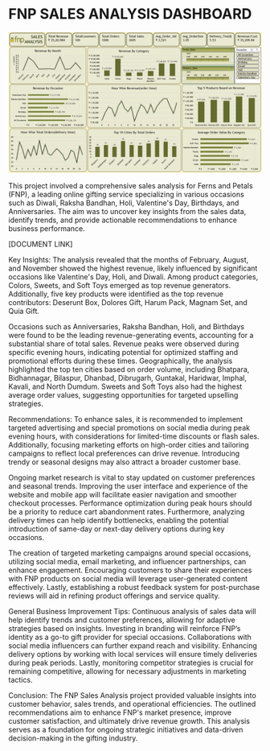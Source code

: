 # FNP SALES ANALYSIS DASHBOARD
![Screen Short](https://github.com/yaswanth3488/fnp/blob/main/Screenshot%202025-03-08%20115429.png)

This project involved a comprehensive sales analysis for Ferns and Petals (FNP), a leading online gifting service specializing in various occasions such as Diwali, Raksha Bandhan, Holi, Valentine's Day, Birthdays, and Anniversaries. The aim was to uncover key insights from the sales data, identify trends, and provide actionable recommendations to enhance business performance.

[DOCUMENT LINK]

Key Insights: The analysis revealed that the months of February, August, and November showed the highest revenue, likely influenced by significant occasions like Valentine's Day, Holi, and Diwali. Among product categories, Colors, Sweets, and Soft Toys emerged as top revenue generators. Additionally, five key products were identified as the top revenue contributors: Deserunt Box, Dolores Gift, Harum Pack, Magnam Set, and Quia Gift.

Occasions such as Anniversaries, Raksha Bandhan, Holi, and Birthdays were found to be the leading revenue-generating events, accounting for a substantial share of total sales. Revenue peaks were observed during specific evening hours, indicating potential for optimized staffing and promotional efforts during these times. Geographically, the analysis highlighted the top ten cities based on order volume, including Bhatpara, Bidhannagar, Bilaspur, Dhanbad, Dibrugarh, Guntakal, Haridwar, Imphal, Kavali, and North Dumdum. Sweets and Soft Toys also had the highest average order values, suggesting opportunities for targeted upselling strategies.

Recommendations: To enhance sales, it is recommended to implement targeted advertising and special promotions on social media during peak evening hours, with considerations for limited-time discounts or flash sales. Additionally, focusing marketing efforts on high-order cities and tailoring campaigns to reflect local preferences can drive revenue. Introducing trendy or seasonal designs may also attract a broader customer base.

Ongoing market research is vital to stay updated on customer preferences and seasonal trends. Improving the user interface and experience of the website and mobile app will facilitate easier navigation and smoother checkout processes. Performance optimization during peak hours should be a priority to reduce cart abandonment rates. Furthermore, analyzing delivery times can help identify bottlenecks, enabling the potential introduction of same-day or next-day delivery options during key occasions.

The creation of targeted marketing campaigns around special occasions, utilizing social media, email marketing, and influencer partnerships, can enhance engagement. Encouraging customers to share their experiences with FNP products on social media will leverage user-generated content effectively. Lastly, establishing a robust feedback system for post-purchase reviews will aid in refining product offerings and service quality.

General Business Improvement Tips: Continuous analysis of sales data will help identify trends and customer preferences, allowing for adaptive strategies based on insights. Investing in branding will reinforce FNP’s identity as a go-to gift provider for special occasions. Collaborations with social media influencers can further expand reach and visibility. Enhancing delivery options by working with local services will ensure timely deliveries during peak periods. Lastly, monitoring competitor strategies is crucial for remaining competitive, allowing for necessary adjustments in marketing tactics.

Conclusion: The FNP Sales Analysis project provided valuable insights into customer behavior, sales trends, and operational efficiencies. The outlined recommendations aim to enhance FNP's market presence, improve customer satisfaction, and ultimately drive revenue growth. This analysis serves as a foundation for ongoing strategic initiatives and data-driven decision-making in the gifting industry.

